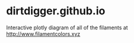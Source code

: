 # dirtdigger.github.io

Interactive plotly diagram of all of the filaments at http://www.filamentcolors.xyz
